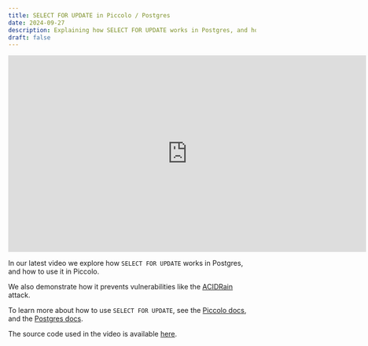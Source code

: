 ```yaml
---
title: SELECT FOR UPDATE in Piccolo / Postgres
date: 2024-09-27
description: Explaining how SELECT FOR UPDATE works in Postgres, and how to use it in Piccolo.
draft: false
---
```


<iframe width="728" height="400" src="https://www.youtube.com/embed/qlFYQXrNBBI?si=axeNMvwOCS46Dofu" title="YouTube video player" frameborder="0" allow="accelerometer; autoplay; clipboard-write; encrypted-media; gyroscope; picture-in-picture; web-share" referrerpolicy="strict-origin-when-cross-origin" allowfullscreen></iframe>

In our latest video we explore how `SELECT FOR UPDATE` works in Postgres, and how to use it in Piccolo.

We also demonstrate how it prevents vulnerabilities like the [ACIDRain](https://dl.acm.org/doi/10.1145/3035918.3064037) attack.

To learn more about how to use `SELECT FOR UPDATE`, see the [Piccolo docs](https://piccolo-orm.readthedocs.io/en/latest/piccolo/query_clauses/lock_rows.html), and the [Postgres docs](https://www.postgresql.org/docs/current/sql-select.html#SQL-FOR-UPDATE-SHARE).

The source code used in the video is available [here](https://github.com/piccolo-orm/piccolo_videos/blob/main/select_for_update/main.py).
